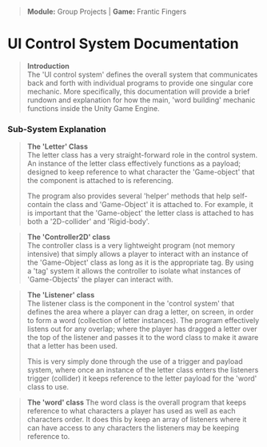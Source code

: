 >**Module:** Group Projects | **Game:** Frantic Fingers  
# UI Control System Documentation
>**Introduction**  
>The 'UI control system' defines the overall system that communicates back and forth with individual programs to provide one singular core mechanic. More specifically, this documentation will provide a brief rundown and explanation for how the main, 'word building' mechanic functions inside the Unity Game Engine.

### Sub-System Explanation


>**The 'Letter' Class**  
> The letter class has a very straight-forward role in the control system. An instance of the letter class effectively functions as a payload; designed to keep reference to what character the 'Game-object' that the component is attached to is referencing.
> 
> The program also provides several 'helper' methods that help self-contain the class and 'Game-Object' it is attached to. For example, it is important that the 'Game-object' the letter class is attached to has both a '2D-collider' and 'Rigid-body'.

>**The 'Controller2D' class**  
>The controller class is a very lightweight program (not memory intensive) that simply allows a player to interact with an instance of the 'Game-Object' class as long as it is the appropriate tag. By using a 'tag' system it allows the controller to isolate what instances of 'Game-Objects' the player can interact with.

>**The 'Listener' class**  
>The listener class is the component in the 'control system' that defines the area where a player can drag a letter, on screen, in order to form a word (collection of letter instances). The program effectively listens out for any overlap; where the player has dragged a letter over the top of the listener and passes it to the word class to make it aware that a letter has been used.
>
>This is very simply done through the use of a trigger and payload system, where once an instance of the letter class enters the listeners trigger (collider) it keeps reference to the letter payload for the 'word' class to use.

>**The 'word' class**
>The word class is the overall program that keeps reference to what characters a player has used as well as each characters order. It does this by keep an array of listeners where it can have access to any characters the listeners may be keeping reference to.
